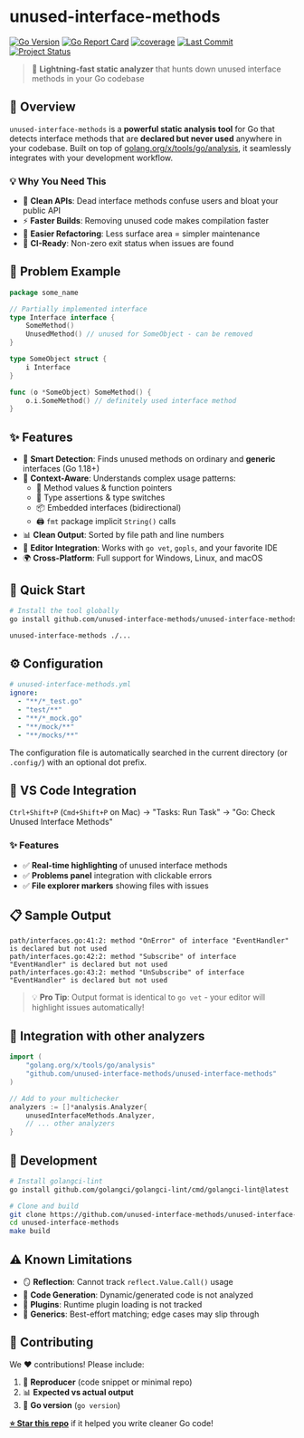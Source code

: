 # unused-interface-methods

[![Go Version](https://img.shields.io/github/go-mod/go-version/unused-interface-methods/unused-interface-methods)](https://go.dev/doc/install)
[![Go Report Card](https://goreportcard.com/badge/github.com/unused-interface-methods/unused-interface-methods)](https://goreportcard.com/report/github.com/unused-interface-methods/unused-interface-methods)
[![coverage](https://img.shields.io/badge/coverage-89.9%25-brightgreen)](https://htmlpreview.github.io/?https://github.com/unused-interface-methods/unused-interface-methods/blob/main/.coverage/.html)
[![Last Commit](https://img.shields.io/github/last-commit/unused-interface-methods/unused-interface-methods)](https://github.com/unused-interface-methods/unused-interface-methods/commits/main/)
[![Project Status](https://img.shields.io/github/release/unused-interface-methods/unused-interface-methods.svg)](https://github.com/unused-interface-methods/unused-interface-methods/releases/latest)

> 🚀 **Lightning-fast static analyzer** that hunts down unused interface methods in your Go codebase

## 🎯 Overview

`unused-interface-methods` is a **powerful static analysis tool** for Go that detects interface methods that are **declared but never used** anywhere in your codebase. Built on top of [golang.org/x/tools/go/analysis](https://pkg.go.dev/golang.org/x/tools/go/analysis), it seamlessly integrates with your development workflow.

### 💡 Why You Need This

- 🧹 **Clean APIs**: Dead interface methods confuse users and bloat your public API
- ⚡ **Faster Builds**: Removing unused code makes compilation faster
- 🔧 **Easier Refactoring**: Less surface area = simpler maintenance
- 🚦 **CI-Ready**: Non-zero exit status when issues are found

## 🤔 Problem Example

```go
package some_name

// Partially implemented interface
type Interface interface {
    SomeMethod()
    UnusedMethod() // unused for SomeObject - can be removed
}

type SomeObject struct {
    i Interface
}

func (o *SomeObject) SomeMethod() {
    o.i.SomeMethod() // definitely used interface method
}
```

## ✨ Features

- 🎯 **Smart Detection**: Finds unused methods on ordinary and **generic** interfaces (Go 1.18+)
- 🧠 **Context-Aware**: Understands complex usage patterns:
  - 📎 Method values & function pointers
  - 🔄 Type assertions & type switches  
  - 📦 Embedded interfaces (bidirectional)
  - 🖨️ `fmt` package implicit `String()` calls
- 📊 **Clean Output**: Sorted by file path and line numbers
- 🔌 **Editor Integration**: Works with `go vet`, `gopls`, and your favorite IDE
- 🌍 **Cross-Platform**: Full support for Windows, Linux, and macOS


## 🚀 Quick Start

```bash
# Install the tool globally
go install github.com/unused-interface-methods/unused-interface-methods@latest

unused-interface-methods ./...
```

## ⚙️ Configuration

```yaml
# unused-interface-methods.yml
ignore:
  - "**/*_test.go"
  - "test/**"
  - "**/*_mock.go"
  - "**/mock/**"
  - "**/mocks/**"
```

The configuration file is automatically searched in the current directory (or `.config/`) with an optional dot prefix.

## 🔧 VS Code Integration

`Ctrl+Shift+P` (`Cmd+Shift+P` on Mac) → "Tasks: Run Task" → "Go: Check Unused Interface Methods"

### ✨ Features

- ✅ **Real-time highlighting** of unused interface methods
- ✅ **Problems panel** integration with clickable errors
- ✅ **File explorer markers** showing files with issues

## 📋 Sample Output

```
path/interfaces.go:41:2: method "OnError" of interface "EventHandler" is declared but not used
path/interfaces.go:42:2: method "Subscribe" of interface "EventHandler" is declared but not used
path/interfaces.go:43:2: method "UnSubscribe" of interface "EventHandler" is declared but not used
```

> 💡 **Pro Tip**: Output format is identical to `go vet` - your editor will highlight issues automatically!

## 🔧 Integration with other analyzers

```go
import (
    "golang.org/x/tools/go/analysis"
    "github.com/unused-interface-methods/unused-interface-methods"
)

// Add to your multichecker
analyzers := []*analysis.Analyzer{
    unusedInterfaceMethods.Analyzer,
    // ... other analyzers
}
```

## 🔨 Development

```bash
# Install golangci-lint
go install github.com/golangci/golangci-lint/cmd/golangci-lint@latest

# Clone and build
git clone https://github.com/unused-interface-methods/unused-interface-methods.git
cd unused-interface-methods
make build
```

## ⚠️ Known Limitations

- 🪞 **Reflection**: Cannot track `reflect.Value.Call()` usage
- 🤖 **Code Generation**: Dynamic/generated code is not analyzed
- 🔌 **Plugins**: Runtime plugin loading is not tracked
- 🧪 **Generics**: Best-effort matching; edge cases may slip through

## 🤝 Contributing

We ❤️ contributions! Please include:

1. 🐛 **Reproducer** (code snippet or minimal repo)
2. 📊 **Expected vs actual output**
3. 🔖 **Go version** (`go version`)

**[⭐ Star this repo](https://github.com/unused-interface-methods/unused-interface-methods)** if it helped you write cleaner Go code!
